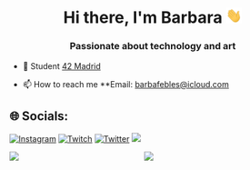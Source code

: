 <h1 align="center"> Hi there, I'm Barbara <img src="https://raw.githubusercontent.com/appinha/appinha/main/img/Hi.gif" width="28"> </h1>

<h3 align="center"> Passionate about technology and art</h3>

- 📘 Student [42 Madrid](https://www.42madrid.com)

- 📫 How to reach me **Email: barbafebles@icloud.com

## 🌐 Socials:
[![Instagram](https://img.shields.io/badge/Instagram-%23E4405F.svg?logo=Instagram&logoColor=white)](https://instagram.com/barbafebles) [![Twitch](https://img.shields.io/badge/Twitch-%239146FF.svg?logo=Twitch&logoColor=white)](https://twitch.tv/barbafebles) [![Twitter](https://img.shields.io/badge/Twitter-%231DA1F2.svg?logo=Twitter&logoColor=white)](https://twitter.com/barbafebles) 
[![](https://visitcount.itsvg.in/api?id=barbafebles&icon=0&color=1)](https://visitcount.itsvg.in)

<img align="left" width="47%" src="https://github-readme-stats.vercel.app/api?username=barbafebles&theme=tokyonight&hide_border=false&include_all_commits=false&count_private=false" />

<img align="left" width="43%" src="https://github-readme-stats.vercel.app/api/top-langs/?username=barbafebles&theme=tokyonight&hide_border=false&include_all_commits=false&count_private=false&layout=compact" />
